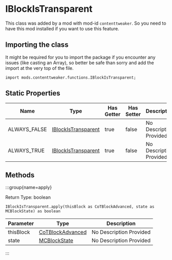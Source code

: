 # IBlockIsTransparent

This class was added by a mod with mod-id `contenttweaker`. So you need to have this mod installed if you want to use this feature.

## Importing the class

It might be required for you to import the package if you encounter any issues (like casting an Array), so better be safe than sorry and add the import at the very top of the file.
```zenscript
import mods.contenttweaker.functions.IBlockIsTransparent;
```


## Static Properties

| Name | Type | Has Getter | Has Setter | Description |
|------|------|------------|------------|-------------|
| ALWAYS_FALSE | [IBlockIsTransparent](/mods/contenttweaker/API/functions/IBlockIsTransparent) | true | false | No Description Provided |
| ALWAYS_TRUE | [IBlockIsTransparent](/mods/contenttweaker/API/functions/IBlockIsTransparent) | true | false | No Description Provided |

## Methods

:::group{name=apply}

Return Type: boolean

```zenscript
IBlockIsTransparent.apply(thisBlock as CoTBlockAdvanced, state as MCBlockState) as boolean
```

| Parameter | Type | Description |
|-----------|------|-------------|
| thisBlock | [CoTBlockAdvanced](/mods/contenttweaker/API/block/advance/CoTBlockAdvanced) | No Description Provided |
| state | [MCBlockState](/vanilla/api/block/MCBlockState) | No Description Provided |


:::


